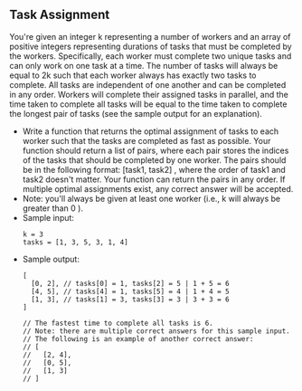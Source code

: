 ## Task Assignment

You're given an integer k representing a number of workers and an array of positive integers representing durations of tasks that must be completed by the workers. Specifically, each worker must complete two unique tasks and can only work on one task at a time. The number of tasks will always be equal to 2k such that each worker always has exactly two tasks to complete. All tasks are independent of one another and can be completed in any order. Workers will complete their assigned tasks in parallel, and the time taken to complete all tasks will be equal to the time taken to complete the longest pair of tasks (see the sample output for an explanation).
- Write a function that returns the optimal assignment of tasks to each worker such that the tasks are completed as fast as possible. Your function should return a list of pairs, where each pair stores the indices of the tasks that should be completed by one worker. The pairs should be in the following format: [task1, task2] , where the order of task1 and task2 doesn't matter. Your function can return the pairs in any order. If multiple optimal assignments exist, any correct answer will be accepted.
- Note: you'll always be given at least one worker (i.e., k will always be greater than 0 ).
- Sample input:
    ~~~
    k = 3
    tasks = [1, 3, 5, 3, 1, 4]
    ~~~
- Sample output:
    ~~~
    [ 
      [0, 2], // tasks[0] = 1, tasks[2] = 5 | 1 + 5 = 6
      [4, 5], // tasks[4] = 1, tasks[5] = 4 | 1 + 4 = 5
      [1, 3], // tasks[1] = 3, tasks[3] = 3 | 3 + 3 = 6
    ]
    
    // The fastest time to complete all tasks is 6.
    // Note: there are multiple correct answers for this sample input.
    // The following is an example of another correct answer:
    // [
    //   [2, 4],
    //   [0, 5],
    //   [1, 3]
    // ]
    ~~~